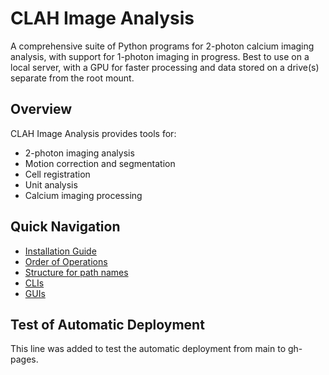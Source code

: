 # CLAH Image Analysis

A comprehensive suite of Python programs for 2-photon calcium imaging analysis, with support for 1-photon imaging in progress. Best to use on a local server, with a GPU for faster processing and data stored on a drive(s) separate from the root mount.

## Overview

CLAH Image Analysis provides tools for:

- 2-photon imaging analysis
- Motion correction and segmentation
- Cell registration
- Unit analysis
- Calcium imaging processing

## Quick Navigation

- [Installation Guide](1_installation.md)
- [Order of Operations](2_order-of-operations.md)
- [Structure for path names](3_structure-folder-path-names.md)
- [CLIs](CLIs/tifStackFunc.md)
- [GUIs](GUIs/MOCOGUI.md)

## Test of Automatic Deployment

This line was added to test the automatic deployment from main to gh-pages.
